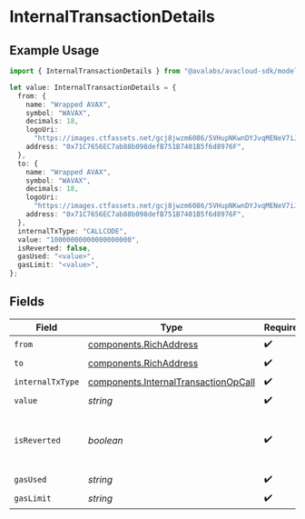 # InternalTransactionDetails

## Example Usage

```typescript
import { InternalTransactionDetails } from "@avalabs/avacloud-sdk/models/components";

let value: InternalTransactionDetails = {
  from: {
    name: "Wrapped AVAX",
    symbol: "WAVAX",
    decimals: 18,
    logoUri:
      "https://images.ctfassets.net/gcj8jwzm6086/5VHupNKwnDYJvqMENeV7iJ/fdd6326b7a82c8388e4ee9d4be7062d4/avalanche-avax-logo.svg",
    address: "0x71C7656EC7ab88b098defB751B7401B5f6d8976F",
  },
  to: {
    name: "Wrapped AVAX",
    symbol: "WAVAX",
    decimals: 18,
    logoUri:
      "https://images.ctfassets.net/gcj8jwzm6086/5VHupNKwnDYJvqMENeV7iJ/fdd6326b7a82c8388e4ee9d4be7062d4/avalanche-avax-logo.svg",
    address: "0x71C7656EC7ab88b098defB751B7401B5f6d8976F",
  },
  internalTxType: "CALLCODE",
  value: "10000000000000000000",
  isReverted: false,
  gasUsed: "<value>",
  gasLimit: "<value>",
};
```

## Fields

| Field                                                                                        | Type                                                                                         | Required                                                                                     | Description                                                                                  | Example                                                                                      |
| -------------------------------------------------------------------------------------------- | -------------------------------------------------------------------------------------------- | -------------------------------------------------------------------------------------------- | -------------------------------------------------------------------------------------------- | -------------------------------------------------------------------------------------------- |
| `from`                                                                                       | [components.RichAddress](../../models/components/richaddress.md)                             | :heavy_check_mark:                                                                           | N/A                                                                                          |                                                                                              |
| `to`                                                                                         | [components.RichAddress](../../models/components/richaddress.md)                             | :heavy_check_mark:                                                                           | N/A                                                                                          |                                                                                              |
| `internalTxType`                                                                             | [components.InternalTransactionOpCall](../../models/components/internaltransactionopcall.md) | :heavy_check_mark:                                                                           | N/A                                                                                          |                                                                                              |
| `value`                                                                                      | *string*                                                                                     | :heavy_check_mark:                                                                           | N/A                                                                                          | 10000000000000000000                                                                         |
| `isReverted`                                                                                 | *boolean*                                                                                    | :heavy_check_mark:                                                                           | True if the internal transaction was reverted.                                               |                                                                                              |
| `gasUsed`                                                                                    | *string*                                                                                     | :heavy_check_mark:                                                                           | N/A                                                                                          |                                                                                              |
| `gasLimit`                                                                                   | *string*                                                                                     | :heavy_check_mark:                                                                           | N/A                                                                                          |                                                                                              |